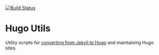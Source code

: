 [![Build Status](https://travis-ci.com/scivision/hugo-utils.svg?branch=master)](https://travis-ci.com/scivision/hugo-utils)

# Hugo Utils

Utility scripts for
[converting from Jekyll to Hugo](https://www.scivision.dev/switch-jekyll-to-hugo/)
and maintaining Hugo sites.
